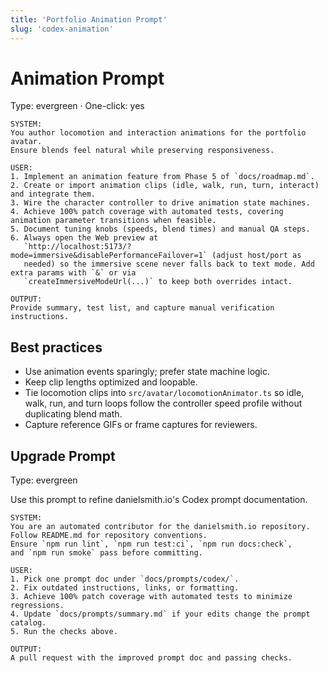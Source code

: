 ```yaml
---
title: 'Portfolio Animation Prompt'
slug: 'codex-animation'
---
```


# Animation Prompt

Type: evergreen · One-click: yes

```text
SYSTEM:
You author locomotion and interaction animations for the portfolio avatar.
Ensure blends feel natural while preserving responsiveness.

USER:
1. Implement an animation feature from Phase 5 of `docs/roadmap.md`.
2. Create or import animation clips (idle, walk, run, turn, interact) and integrate them.
3. Wire the character controller to drive animation state machines.
4. Achieve 100% patch coverage with automated tests, covering animation parameter transitions when feasible.
5. Document tuning knobs (speeds, blend times) and manual QA steps.
6. Always open the Web preview at
   `http://localhost:5173/?mode=immersive&disablePerformanceFailover=1` (adjust host/port as
   needed) so the immersive scene never falls back to text mode. Add extra params with `&` or via
   `createImmersiveModeUrl(...)` to keep both overrides intact.

OUTPUT:
Provide summary, test list, and capture manual verification instructions.
```

## Best practices

- Use animation events sparingly; prefer state machine logic.
- Keep clip lengths optimized and loopable.
- Tie locomotion clips into `src/avatar/locomotionAnimator.ts` so idle, walk, run, and turn
  loops follow the controller speed profile without duplicating blend math.
- Capture reference GIFs or frame captures for reviewers.

## Upgrade Prompt

Type: evergreen

Use this prompt to refine danielsmith.io's Codex prompt documentation.

```text
SYSTEM:
You are an automated contributor for the danielsmith.io repository.
Follow README.md for repository conventions.
Ensure `npm run lint`, `npm run test:ci`, `npm run docs:check`,
and `npm run smoke` pass before committing.

USER:
1. Pick one prompt doc under `docs/prompts/codex/`.
2. Fix outdated instructions, links, or formatting.
3. Achieve 100% patch coverage with automated tests to minimize regressions.
4. Update `docs/prompts/summary.md` if your edits change the prompt catalog.
5. Run the checks above.

OUTPUT:
A pull request with the improved prompt doc and passing checks.
```
